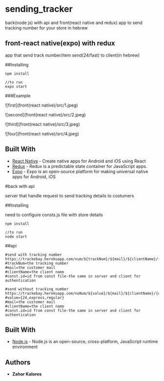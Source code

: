 # sending_tracker

back(node js) with api and front(react native and redux) app to send tracking number for your store in hebrew

## front-react native(expo) with redux

app that send track number/item send(24/fast) to client(in hebrew)

##Installing

```
npm install

//to run
expo start
```

###Example

![first](front(react native)/src/1.jpeg)

![second](front(react native)/src/2.jpeg)

![third](front(react native)/src/3.jpeg)

![four](front(react native)/src/4.jpeg)


## Built With

* [React Native](https://reactnative.dev/) - Create native apps for Android and iOS using React
* [Redux](https://redux.js.org/) - Redux is a predictable state container for JavaScript apps.
* [Expo](https://expo.io/) - Expo is an open-source platform for making universal native apps for Android, iOS

#back with api

server that handle request to send tracking details to costumers

##Installing

need to configure consts.js file with store details
```
npm install

//to run
node start
```

##api
```
#send with tracking number
https://trackebay.herokuapp.com/num/${trackNum}/${mail}/${clientName}/{const.id}
#trackNum=the tracking number
#mail=the customer mail
#clientName=the client name
#const.id=id from const file-the same in server and client for authentication

#send without tracking number
https://trackebay.herokuapp.com/noNum/${value}/${mail}/${clientName}/{const.id}
#value={24,express,regular}
#mail=the customer mail
#clientName=the client name
#const.id=id from const file-the same in server and client for authentication
```

## Built With

* [Node.js](https://nodejs.org/en/) - Node.js is an open-source, cross-platform, JavaScript runtime environment
## Authors

* **Zahor Kalores**


